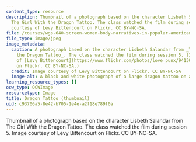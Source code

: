 ```yaml
---
content_type: resource
description: Thumbnail of a photograph based on the character Lisbeth Salandar from
  The Girl With the Dragon Tattoo. The class watched the film during session 5. Image
  courtesy of Levy Bittencourt on Flickr. CC BY-NC-SA.
file: /courses/wgs-640-screen-women-body-narratives-in-popular-american-film-spring-2014/c93706a58e42b7051e4ea2f18e789f0a_wgs-640s14-th.jpg
file_type: image/jpeg
image_metadata:
  caption: A photograph based on the character Lisbeth Salandar from _The Girl With
    the Dragon Tattoo_. The class watched the film during session 5. (Image courtesy
    of [Levy Bittencourt](https://www.flickr.com/photos/love_punx/9413071378/sizes/m/)
    on Flickr. CC BY-NC-SA.)
  credit: Image courtesy of Levy Bittencourt on Flickr. CC BY-NC-SA
  image-alt: A black and white photograph of a large dragon tattoo on a woman's back.
learning_resource_types: []
ocw_type: OCWImage
resourcetype: Image
title: Dragon Tattoo (thumbnail)
uid: c93706a5-8e42-b705-1e4e-a2f18e789f0a
---
```

Thumbnail of a photograph based on the character Lisbeth Salandar from The Girl With the Dragon Tattoo. The class watched the film during session 5. Image courtesy of Levy Bittencourt on Flickr. CC BY-NC-SA.

